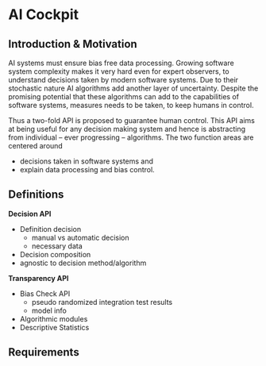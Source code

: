 # AI Cockpit

## Introduction & Motivation

AI systems must ensure bias free data processing. Growing software system complexity makes it very hard even for expert observers, to understand decisions taken by modern software systems. Due to their stochastic nature AI algorithms add another layer of uncertainty. Despite the promising potential that these algorithms can add to the capabilities of software systems, measures needs to be taken, to keep humans in control.

Thus a two-fold API is proposed to guarantee human control. This API aims at being useful for any decision making system and hence is abstracting from individual – ever progressing – algorithms. The two function areas are centered around 
* decisions taken in software systems and  
* explain data processing and bias control.


## Definitions

__Decision API__

* Definition decision
    * manual vs automatic decision
    * necessary data
* Decision composition
* agnostic to decision method/algorithm

__Transparency API__

* Bias Check API
    * pseudo randomized integration test results
    * model info
* Algorithmic modules
* Descriptive Statistics

## Requirements 
